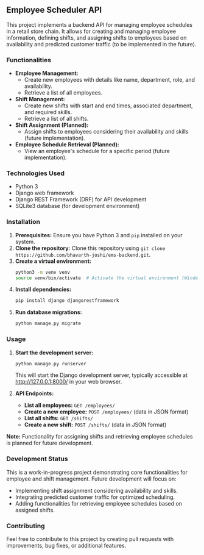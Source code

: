 ## Employee Scheduler API

This project implements a backend API for managing employee schedules in a retail store chain. It allows for creating and managing employee information, defining shifts, and assigning shifts to employees based on availability and predicted customer traffic (to be implemented in the future).

### Functionalities

* **Employee Management:**
    * Create new employees with details like name, department, role, and availability.
    * Retrieve a list of all employees.
* **Shift Management:**
    * Create new shifts with start and end times, associated department, and required skills.
    * Retrieve a list of all shifts.
* **Shift Assignment (Planned):**
    * Assign shifts to employees considering their availability and skills (future implementation).
* **Employee Schedule Retrieval (Planned):**
    * View an employee's schedule for a specific period (future implementation).

### Technologies Used

* Python 3
* Django web framework
* Django REST Framework (DRF) for API development
* SQLite3 database (for development environment)

### Installation

1. **Prerequisites:** Ensure you have Python 3 and `pip` installed on your system.
2. **Clone the repository:** Clone this repository using `git clone https://github.com/bhavarth-joshi/ems-backend.git`.
3. **Create a virtual environment:**
   ```bash
   python3 -m venv venv
   source venv/bin/activate  # Activate the virtual environment (Windows: venv\Scripts\activate)
   ```
4. **Install dependencies:**
   ```bash
   pip install django djangorestframework
   ```
5. **Run database migrations:**
   ```bash
   python manage.py migrate
   ```

### Usage

1. **Start the development server:**
   ```bash
   python manage.py runserver
   ```
   This will start the Django development server, typically accessible at http://127.0.0.1:8000/ in your web browser.

2. **API Endpoints:**
    * **List all employees:** `GET /employees/`
    * **Create a new employee:** `POST /employees/` (data in JSON format)
    * **List all shifts:** `GET /shifts/`
    * **Create a new shift:** `POST /shifts/` (data in JSON format)

**Note:** Functionality for assigning shifts and retrieving employee schedules is planned for future development.

### Development Status

This is a work-in-progress project demonstrating core functionalities for employee and shift management. Future development will focus on:

* Implementing shift assignment considering availability and skills.
* Integrating predicted customer traffic for optimized scheduling.
* Adding functionalities for retrieving employee schedules based on assigned shifts.

### Contributing

Feel free to contribute to this project by creating pull requests with improvements, bug fixes, or additional features.
